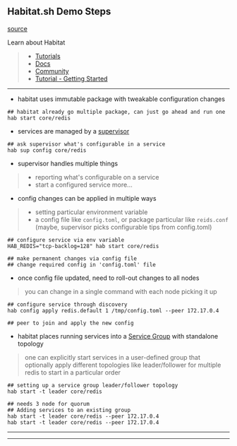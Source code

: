 ## Habitat.sh Demo Steps

[source](https://www.habitat.sh/try/)

Learn about Habitat
> * [Tutorials](https://www.habitat.sh/tutorials)
> * [Docs](https://www.habitat.sh/docs)
> * [Community](https://www.habitat.sh/community)
> * [Tutorial - Getting Started](https://www.habitat.sh/tutorials/getting-started-overview/)

---

* habitat uses immutable package with tweakable configuration changes

```
## habitat already go multiple package, can just go ahead and run one
hab start core/redis
```

* services are managed by a [supervisor](https://www.habitat.sh/docs/concepts-supervisor/)

```
## ask supervisor what's configurable in a service
hab sup config core/redis
```

* supervisor handles multiple things
> * reporting what's configurable on a service
> * start a configured service
> more...

* config changes can be applied in multiple ways
> * setting particular environment variable
> * a config file like `config.toml`, or package particular like `reids.conf`
> (maybe, supervisor picks configurable tips from config.toml)

```
## configure service via env variable
HAB_REDIS="tcp-backlog=128" hab start core/redis

## make permanent changes via config file
## change required config in 'config.toml' file
```

* once config file updated, need to roll-out changes to all nodes
> you can change in a single command with each node picking it up

```
## configure service through discovery
hab config apply redis.default 1 /tmp/config.toml --peer 172.17.0.4

## peer to join and apply the new config
```

* habitat places running services into a [Service Group](https://www.habitat.sh/docs/concepts-services/) with standalone topology
> one can explicitly start services in a user-defined group that optionally apply different topologies
> like leader/follower for multiple redis to start in a particular order

```
## setting up a service group leader/follower topology
hab start -t leader core/redis

## needs 3 node for quorum
## Adding services to an existing group
hab start -t leader core/redis --peer 172.17.0.4
hab start -t leader core/redis --peer 172.17.0.4
```

---
---
